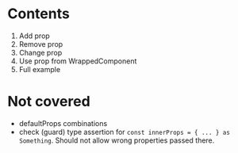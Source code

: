 # Contents

1. Add prop
2. Remove prop
3. Change prop
4. Use prop from WrappedComponent
5. Full example

# Not covered

- defaultProps combinations
- check (guard) type assertion for `const innerProps = { ... } as Something`. Should not allow wrong properties passed there.
